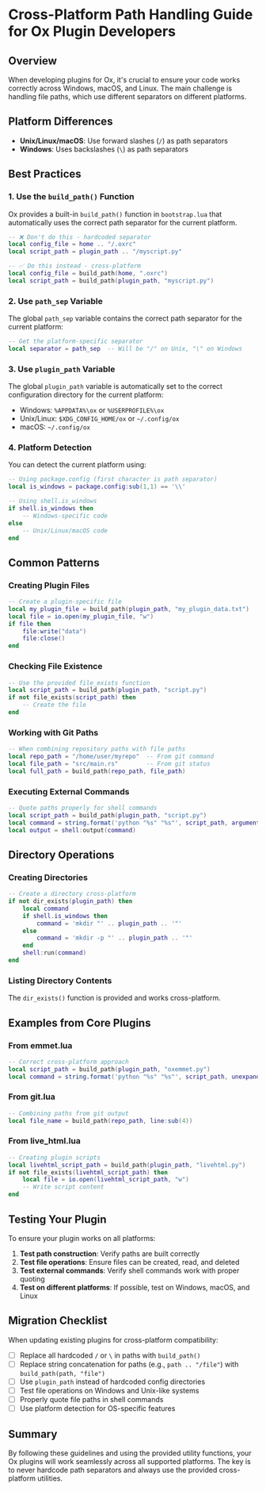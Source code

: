 # Cross-Platform Path Handling Guide for Ox Plugin Developers

## Overview
When developing plugins for Ox, it's crucial to ensure your code works correctly across Windows, macOS, and Linux. The main challenge is handling file paths, which use different separators on different platforms.

## Platform Differences
- **Unix/Linux/macOS**: Use forward slashes (`/`) as path separators
- **Windows**: Uses backslashes (`\`) as path separators

## Best Practices

### 1. Use the `build_path()` Function
Ox provides a built-in `build_path()` function in `bootstrap.lua` that automatically uses the correct path separator for the current platform.

```lua
-- ❌ Don't do this - hardcoded separator
local config_file = home .. "/.oxrc"
local script_path = plugin_path .. "/myscript.py"

-- ✅ Do this instead - cross-platform
local config_file = build_path(home, ".oxrc")
local script_path = build_path(plugin_path, "myscript.py")
```

### 2. Use `path_sep` Variable
The global `path_sep` variable contains the correct path separator for the current platform:

```lua
-- Get the platform-specific separator
local separator = path_sep  -- Will be "/" on Unix, "\" on Windows
```

### 3. Use `plugin_path` Variable
The global `plugin_path` variable is automatically set to the correct configuration directory for the current platform:
- Windows: `%APPDATA%\ox` or `%USERPROFILE%\ox`
- Unix/Linux: `$XDG_CONFIG_HOME/ox` or `~/.config/ox`
- macOS: `~/.config/ox`

### 4. Platform Detection
You can detect the current platform using:

```lua
-- Using package.config (first character is path separator)
local is_windows = package.config:sub(1,1) == '\\'

-- Using shell.is_windows
if shell.is_windows then
    -- Windows-specific code
else
    -- Unix/Linux/macOS code
end
```

## Common Patterns

### Creating Plugin Files
```lua
-- Create a plugin-specific file
local my_plugin_file = build_path(plugin_path, "my_plugin_data.txt")
local file = io.open(my_plugin_file, "w")
if file then
    file:write("data")
    file:close()
end
```

### Checking File Existence
```lua
-- Use the provided file_exists function
local script_path = build_path(plugin_path, "script.py")
if not file_exists(script_path) then
    -- Create the file
end
```

### Working with Git Paths
```lua
-- When combining repository paths with file paths
local repo_path = "/home/user/myrepo"  -- From git command
local file_path = "src/main.rs"        -- From git status
local full_path = build_path(repo_path, file_path)
```

### Executing External Commands
```lua
-- Quote paths properly for shell commands
local script_path = build_path(plugin_path, "script.py")
local command = string.format('python "%s" "%s"', script_path, argument)
local output = shell:output(command)
```

## Directory Operations

### Creating Directories
```lua
-- Create a directory cross-platform
if not dir_exists(plugin_path) then
    local command
    if shell.is_windows then
        command = 'mkdir "' .. plugin_path .. '"'
    else
        command = 'mkdir -p "' .. plugin_path .. '"'
    end
    shell:run(command)
end
```

### Listing Directory Contents
The `dir_exists()` function is provided and works cross-platform.

## Examples from Core Plugins

### From emmet.lua
```lua
-- Correct cross-platform approach
local script_path = build_path(plugin_path, "oxemmet.py")
local command = string.format('python "%s" "%s"', script_path, unexpanded)
```

### From git.lua
```lua
-- Combining paths from git output
local file_name = build_path(repo_path, line:sub(4))
```

### From live_html.lua
```lua
-- Creating plugin scripts
local livehtml_script_path = build_path(plugin_path, "livehtml.py")
if not file_exists(livehtml_script_path) then
    local file = io.open(livehtml_script_path, "w")
    -- Write script content
end
```

## Testing Your Plugin

To ensure your plugin works on all platforms:

1. **Test path construction**: Verify paths are built correctly
2. **Test file operations**: Ensure files can be created, read, and deleted
3. **Test external commands**: Verify shell commands work with proper quoting
4. **Test on different platforms**: If possible, test on Windows, macOS, and Linux

## Migration Checklist

When updating existing plugins for cross-platform compatibility:

- [ ] Replace all hardcoded `/` or `\` in paths with `build_path()`
- [ ] Replace string concatenation for paths (e.g., `path .. "/file"`) with `build_path(path, "file")`
- [ ] Use `plugin_path` instead of hardcoded config directories
- [ ] Test file operations on Windows and Unix-like systems
- [ ] Properly quote file paths in shell commands
- [ ] Use platform detection for OS-specific features

## Summary

By following these guidelines and using the provided utility functions, your Ox plugins will work seamlessly across all supported platforms. The key is to never hardcode path separators and always use the provided cross-platform utilities.